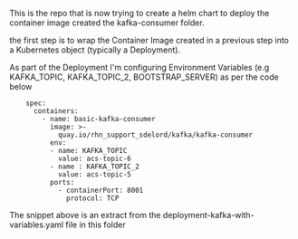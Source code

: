 This is the repo that is now trying to create a helm chart to deploy the container image created the kafka-consumer folder.

the first step is to wrap the Container Image created in a previous step into a Kubernetes object (typically a Deployment).

As part of the Deployment I'm configuring Environment Variables (e.g KAFKA_TOPIC, KAFKA_TOPIC_2, BOOTSTRAP_SERVER) as per the code below

```
    spec:
      containers:
        - name: basic-kafka-consumer
          image: >-
            quay.io/rhn_support_sdelord/kafka/kafka-consumer
          env:
          - name: KAFKA_TOPIC
            value: acs-topic-6
          - name : KAFKA_TOPIC_2
            value: acs-topic-5
          ports:
            - containerPort: 8001
              protocol: TCP

```
The snippet above is an extract from the deployment-kafka-with-variables.yaml file in this folder
